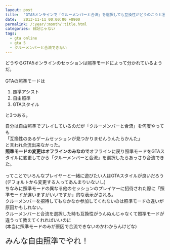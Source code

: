 ```yaml
---
layout: post
title:  "GTA5オンラインで「クルーメンバーと合流」を選択しても互換性がどうのこうと言われて合流できない"
date:   2013-11-11 00:00:00 +0900
permalink: /:year/:month/:title.html
categories: 日記じゃない
tags: 
  - gta online
  - gta 5
  - クルーメンバーと合流できない
---
```


<p>どうやらGTA5オンラインのセッションは照準モードによって分かれているようだ。<br /><br />GTAの照準モードは<br /></p>

<ol><li>照準アシスト</li><li>自由照準</li><li>GTAスタイル</li></ol>

<p>と3つある。</p>

<div>自分は自由照準でプレイしているのだが「クルーメンバーと合流」を何度やっても</div>

<div>「互換性のあるゲームセッションが見つかりませんうんたらかんた」</div>

<div>と言われ合流出来なかった。<br /><b>照準モードの変更はオフラインのみなので</b>オフラインに戻り照準モードをGTAスタイルに変更してから「クルーメンバーと合流」を選択したらあっさり合流できた。<br /><br /></div>

<div>ってことでいろんなプレイヤーと一緒に遊びたい人はGTAスタイルが良いだろう(デフォルトから変更する人ってあんまりいないし)</div>

<div>ちなみに照準モードの異なる他のセッションのプレイヤーに招待された際に「照準モードが違いますがいいですか」的な表示がされる。</div>

<div>クルーメンバーを招待してもなかなか参加してくれないのは照準モードの違いが原因かもしれない。</div>

<div>クルーメンバーと合流を選択した時も互換性がうんぬんじゃなくて照準モードが違うって教えてくれればいいのに</div>

<div>(本当に照準モードのみが原因で合流できないのかわからんけどな)<br /><br /><span style="font-size: x-large;">みんな自由照準でやれ！</span></div>




